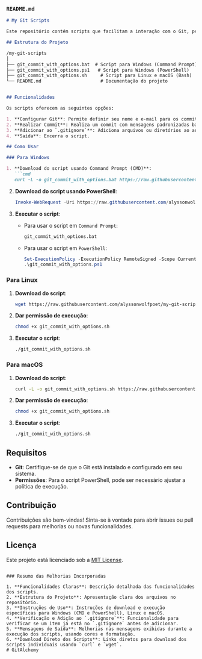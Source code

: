 ### `README.md`

```markdown
# My Git Scripts

Este repositório contém scripts que facilitam a interação com o Git, permitindo configurações rápidas, commits padronizados e a adição de arquivos ao `.gitignore`. Os scripts estão disponíveis para diferentes ambientes: Windows, Linux e macOS.

## Estrutura do Projeto

/my-git-scripts
│
├── git_commit_with_options.bat  # Script para Windows (Command Prompt)
├── git_commit_with_options.ps1   # Script para Windows (PowerShell)
├── git_commit_with_options.sh     # Script para Linux e macOS (Bash)
└── README.md                      # Documentação do projeto


## Funcionalidades

Os scripts oferecem as seguintes opções:

1. **Configurar Git**: Permite definir seu nome e e-mail para os commits.
2. **Realizar Commit**: Realiza um commit com mensagens padronizadas baseadas em tipos de commit (feat, fix, docs, etc.).
3. **Adicionar ao `.gitignore`**: Adiciona arquivos ou diretórios ao arquivo `.gitignore`, evitando que sejam enviados para o repositório, incluindo os próprios scripts.
4. **Saída**: Encerra o script.

## Como Usar

### Para Windows

1. **Download do script usando Command Prompt (CMD)**:
   ```cmd
   curl -L -o git_commit_with_options.bat https://raw.githubusercontent.com/alyssonwolfpoet/my-git-scripts/main/git_commit_with_options.bat
   ```

2. **Download do script usando PowerShell**:
   ```powershell
   Invoke-WebRequest -Uri https://raw.githubusercontent.com/alyssonwolfpoet/my-git-scripts/main/git_commit_with_options.ps1 -OutFile git_commit_with_options.ps1
   ```

3. **Executar o script**:
   - Para usar o script em `Command Prompt`:
     ```cmd
     git_commit_with_options.bat
     ```
   - Para usar o script em `PowerShell`:
     ```powershell
     Set-ExecutionPolicy -ExecutionPolicy RemoteSigned -Scope CurrentUser
     .\git_commit_with_options.ps1
     ```

### Para Linux

1. **Download do script**:
   ```bash
   wget https://raw.githubusercontent.com/alyssonwolfpoet/my-git-scripts/main/git_commit_with_options.sh
   ```

2. **Dar permissão de execução**:
   ```bash
   chmod +x git_commit_with_options.sh
   ```

3. **Executar o script**:
   ```bash
   ./git_commit_with_options.sh
   ```

### Para macOS

1. **Download do script**:
   ```bash
   curl -L -o git_commit_with_options.sh https://raw.githubusercontent.com/alyssonwolfpoet/my-git-scripts/main/git_commit_with_options.sh
   ```

2. **Dar permissão de execução**:
   ```bash
   chmod +x git_commit_with_options.sh
   ```

3. **Executar o script**:
   ```bash
   ./git_commit_with_options.sh
   ```

## Requisitos

- **Git**: Certifique-se de que o Git está instalado e configurado em seu sistema.
- **Permissões**: Para o script PowerShell, pode ser necessário ajustar a política de execução.

## Contribuição

Contribuições são bem-vindas! Sinta-se à vontade para abrir issues ou pull requests para melhorias ou novas funcionalidades.

## Licença

Este projeto está licenciado sob a [MIT License](LICENSE).
```

### Resumo das Melhorias Incorporadas

1. **Funcionalidades Claras**: Descrição detalhada das funcionalidades dos scripts.
2. **Estrutura do Projeto**: Apresentação clara dos arquivos no repositório.
3. **Instruções de Uso**: Instruções de download e execução específicas para Windows (CMD e PowerShell), Linux e macOS.
4. **Verificação e Adição ao `.gitignore`**: Funcionalidade para verificar se um item já está no `.gitignore` antes de adicionar.
5. **Mensagens de Saída**: Melhorias nas mensagens exibidas durante a execução dos scripts, usando cores e formatação.
6. **Download Direto dos Scripts**: Links diretos para download dos scripts individuais usando `curl` e `wget`.
# GitAlchemy
